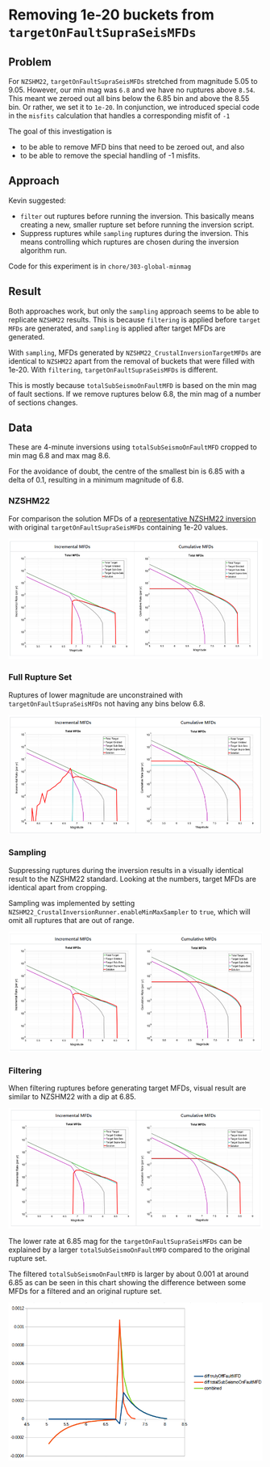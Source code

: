 # Removing 1e-20 buckets from `targetOnFaultSupraSeisMFDs`

## Problem
For `NZSHM22`, `targetOnFaultSupraSeisMFDs` stretched from magnitude 5.05 to 9.05. However, our min mag was `6.8` and we have no ruptures above `8.54`. This meant we zeroed out all bins below the 6.85 bin and above the 8.55 bin. Or rather, we set it to `1e-20`. In conjunction, we introduced special code in the `misfits` calculation that handles a corresponding misfit of `-1`

The goal of this investigation is 
- to be able to remove MFD bins that need to be zeroed out, and also 
- to be able to remove the special handling of -1 misfits.

## Approach
Kevin suggested:
- `filter` out ruptures before running the inversion. This basically means creating a new, smaller rupture set before running the inversion script.
- Suppress ruptures while `sampling` ruptures during the inversion. This means controlling which ruptures are chosen during the inversion algorithm run.

Code for this experiment is in `chore/303-global-minmag`

## Result

Both approaches work, but only the `sampling` approach seems to be able to replicate `NZSHM22` results. This is because `filtering` is applied before `target MFDs` are generated, and `sampling` is applied after target MFDs are generated.

With `sampling`, MFDs generated by `NZSHM22_CrustalInversionTargetMFDs` are identical to `NZSHM22` apart from the removal of buckets that were filled with 1e-20. With `filtering`, `targetOnFaultSupraSeisMFDs` is different. 

This is mostly because `totalSubSeismoOnFaultMFD` is based on the min mag of fault sections. If we remove ruptures below 6.8, the min mag of a number of sections changes.

## Data

These are 4-minute inversions using `totalSubSeismoOnFaultMFD` cropped to min mag 6.8 and max mag 8.6.

For the avoidance of doubt, the centre of the smallest bin is 6.85 with a delta of 0.1, resulting in a minimum magnitude of 6.8.

### NZSHM22 

For comparison the solution MFDs of a [representative NZSHM22 inversion](http://simple-toshi-ui.s3-website-ap-southeast-2.amazonaws.com/InversionSolution/SW52ZXJzaW9uU29sdXRpb246NjMzMzY3Mw==/DiagnosticReportTab) with original `targetOnFaultSupraSeisMFDs` containing 1e-20 values.

![screenshot](Screenshot%202024-03-25%20143539.png)

### Full Rupture Set

Ruptures of lower magnitude are unconstrained with `targetOnFaultSupraSeisMFDs` not having any bins below 6.8.

![Screenshot 2024-03-25 162802.png](Screenshot%202024-03-25%20162802.png)

### Sampling

Suppressing ruptures during the inversion results in a visually identical result to the NZSHM22 standard. Looking at the numbers, target MFDs are identical apart from cropping.

Sampling was implemented by setting `NZSHM22_CrustalInversionRunner.enableMinMaxSampler` to `true`, which will omit all ruptures that are out of range.

![Screenshot 2024-03-25 161605.png](Screenshot%202024-03-25%20161605.png)

### Filtering

When filtering ruptures before generating target MFDs, visual result are similar to NZSHM22 with a dip at 6.85. 

![Screenshot 2024-03-25 164358.png](Screenshot%202024-03-25%20164358.png)

The lower rate at 6.85 mag for the `targetOnFaultSupraSeisMFDs` can be explained by a larger `totalSubSeismoOnFaultMFD` compared to the original rupture set.

The filtered `totalSubSeismoOnFaultMFD` is larger by about 0.001 at around 6.85 as can be seen in this chart showing the difference between some MFDs for a filtered and an original rupture set.

![Screenshot 2024-03-27 101633.png](Screenshot%202024-03-27%20101633.png)